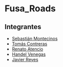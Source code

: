 # Fusa_Roads

## Integrantes

- <a href="https://github.com/SebaMonte07">Sebastián Montecinos</a>
- <a href="https://github.com/TomasCB18">Tomás Contreras</a>
- <a href="https://github.com/RenatoAtencio">Renato Atencio</a>
- <a href="https://github.com/handel123">Handel Venegas</a>
- <a href="https://github.com/Furnariidae">Javier Reyes</a>
